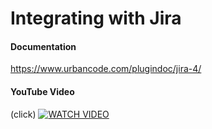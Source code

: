 # Integrating with Jira

#### Documentation
https://www.urbancode.com/plugindoc/jira-4/

#### YouTube Video
(click)
[![WATCH VIDEO](jiraIntegration.gif)](https://www.youtube.com/watch?v=FjL2iJeVrKM&list=PLDq88EzQBSsAcitaMxyYapVhDeHQELxXC&index=8&t=0s)
